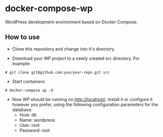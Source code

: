 # docker-compose-wp
WordPress development environment based on Docker Compose.

## How to use

* Clone this repository and change into it's directory.

* Download your WP project to a newly created src directory. For example:

`# git clone git@github.com:you/your-repo.git src`

* Start containers:

`# docker-compose up -d`

* Now WP should be running on [http://locahost/](http://locahost/). Install it or configure it however you prefer, using the following configuration parameters for the database:
  * Host: db
  * Name: wordpress
  * User: root
  * Password: root
